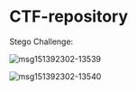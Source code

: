 # CTF-repository

Stego Challenge:

![msg151392302-13539](https://user-images.githubusercontent.com/74070814/138647204-8d1af27f-38c7-4a47-961b-5972629e5c17.jpg)

![msg151392302-13540](https://user-images.githubusercontent.com/74070814/138647223-027cc74a-d651-4665-9330-44d46c05f930.jpg)
